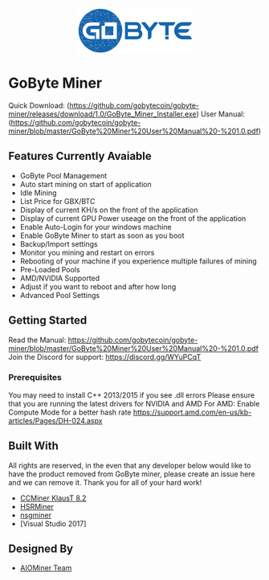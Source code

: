 <p align="center">
  <img src="https://github.com/gobytecoin/gobyte-miner/blob/master/GoByte-Logo.png">
</p>

# GoByte Miner
Quick Download: (https://github.com/gobytecoin/gobyte-miner/releases/download/1.0/GoByte_Miner_Installer.exe)
User Manual: (https://github.com/gobytecoin/gobyte-miner/blob/master/GoByte%20Miner%20User%20Manual%20-%201.0.pdf)

## Features Currently Avaiable
 - GoByte Pool Management
 - Auto start mining on start of application
 - Idle Mining
 - List Price for GBX/BTC
 - Display of current KH/s on the front of the application
 - Display of current GPU Power useage on the front of the application 
 - Enable Auto-Login for your windows machine
 - Enable GoByte Miner  to start as soon as you boot 
 - Backup/Import settings
 - Monitor you mining and restart on errors
 - Rebooting of your machine if you experience multiple failures of mining
 - Pre-Loaded Pools
 - AMD/NVIDIA Supported
 - Adjust if you want to reboot and after how long
 - Advanced Pool Settings

## Getting Started
Read the Manual: https://github.com/gobytecoin/gobyte-miner/blob/master/GoByte%20Miner%20User%20Manual%20-%201.0.pdf
Join the Discord for support:  https://discord.gg/WYuPCqT

### Prerequisites

You may need to install C++ 2013/2015 if you see .dll errors
Please ensure that you are running the latest drivers for NVIDIA and AMD
For AMD: Enable Compute Mode for a better hash rate
https://support.amd.com/en-us/kb-articles/Pages/DH-024.aspx


## Built With
All rights are reserved, in the even that any developer below would like to have the product removed from GoByte miner, please create an issue here and we can remove it.  Thank you for all of your hard work!

* [CCMiner KlausT 8.2](https://github.com/KlausT/ccminer/releases)
* [HSRMiner](https://github.com/palginpav/hsrminer/tree/master/Neoscrypt%20algo/Windows)
* [nsgminer](https://github.com/ghostlander/nsgminer/releases)
* [Visual Studio 2017]

## Designed By

* [AIOMiner Team](AIOminer.com)
